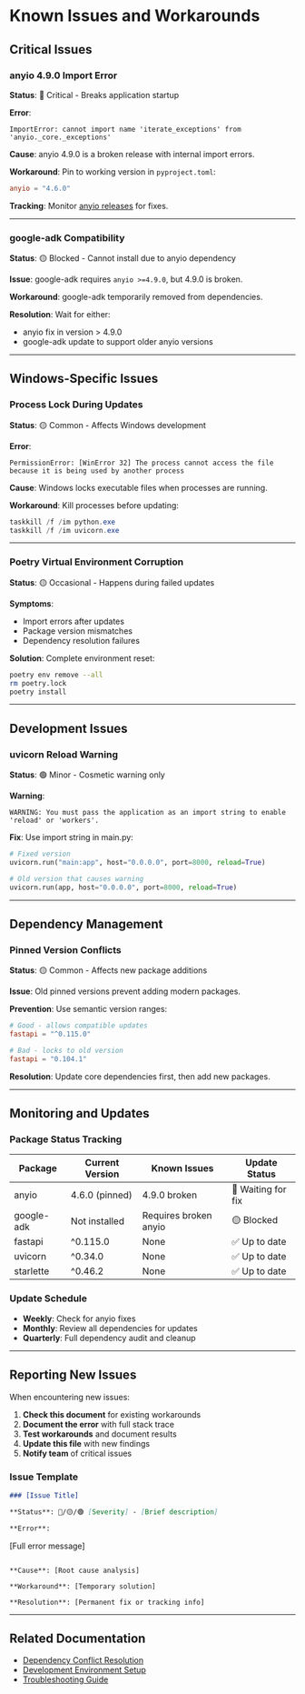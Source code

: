 # Known Issues and Workarounds

## Critical Issues

### anyio 4.9.0 Import Error

**Status**: 🔴 Critical - Breaks application startup

**Error**:
```
ImportError: cannot import name 'iterate_exceptions' from 'anyio._core._exceptions'
```

**Cause**: anyio 4.9.0 is a broken release with internal import errors.

**Workaround**: Pin to working version in `pyproject.toml`:
```toml
anyio = "4.6.0"
```

**Tracking**: Monitor [anyio releases](https://github.com/agronholm/anyio/releases) for fixes.

---

### google-adk Compatibility

**Status**: 🟡 Blocked - Cannot install due to anyio dependency

**Issue**: google-adk requires `anyio >=4.9.0`, but 4.9.0 is broken.

**Workaround**: google-adk temporarily removed from dependencies.

**Resolution**: Wait for either:
- anyio fix in version > 4.9.0
- google-adk update to support older anyio versions

---

## Windows-Specific Issues

### Process Lock During Updates

**Status**: 🟡 Common - Affects Windows development

**Error**:
```
PermissionError: [WinError 32] The process cannot access the file because it is being used by another process
```

**Cause**: Windows locks executable files when processes are running.

**Workaround**: Kill processes before updating:
```powershell
taskkill /f /im python.exe
taskkill /f /im uvicorn.exe
```

---

### Poetry Virtual Environment Corruption

**Status**: 🟡 Occasional - Happens during failed updates

**Symptoms**:
- Import errors after updates
- Package version mismatches
- Dependency resolution failures

**Solution**: Complete environment reset:
```bash
poetry env remove --all
rm poetry.lock
poetry install
```

---

## Development Issues

### uvicorn Reload Warning

**Status**: 🟢 Minor - Cosmetic warning only

**Warning**:
```
WARNING: You must pass the application as an import string to enable 'reload' or 'workers'.
```

**Fix**: Use import string in main.py:
```python
# Fixed version
uvicorn.run("main:app", host="0.0.0.0", port=8000, reload=True)

# Old version that causes warning
uvicorn.run(app, host="0.0.0.0", port=8000, reload=True)
```

---

## Dependency Management

### Pinned Version Conflicts

**Status**: 🟡 Common - Affects new package additions

**Issue**: Old pinned versions prevent adding modern packages.

**Prevention**: Use semantic version ranges:
```toml
# Good - allows compatible updates
fastapi = "^0.115.0"

# Bad - locks to old version
fastapi = "0.104.1"
```

**Resolution**: Update core dependencies first, then add new packages.

---

## Monitoring and Updates

### Package Status Tracking

| Package | Current Version | Known Issues | Update Status |
|---------|----------------|--------------|---------------|
| anyio | 4.6.0 (pinned) | 4.9.0 broken | 🔴 Waiting for fix |
| google-adk | Not installed | Requires broken anyio | 🟡 Blocked |
| fastapi | ^0.115.0 | None | ✅ Up to date |
| uvicorn | ^0.34.0 | None | ✅ Up to date |
| starlette | ^0.46.2 | None | ✅ Up to date |

### Update Schedule

- **Weekly**: Check for anyio fixes
- **Monthly**: Review all dependencies for updates
- **Quarterly**: Full dependency audit and cleanup

---

## Reporting New Issues

When encountering new issues:

1. **Check this document** for existing workarounds
2. **Document the error** with full stack trace
3. **Test workarounds** and document results
4. **Update this file** with new findings
5. **Notify team** of critical issues

### Issue Template

```markdown
### [Issue Title]

**Status**: 🔴/🟡/🟢 [Severity] - [Brief description]

**Error**:
```
[Full error message]
```

**Cause**: [Root cause analysis]

**Workaround**: [Temporary solution]

**Resolution**: [Permanent fix or tracking info]
```

---

## Related Documentation

- [Dependency Conflict Resolution](dependency-conflicts.md)
- [Development Environment Setup](../development/environment.md)
- [Troubleshooting Guide](../troubleshooting/README.md)